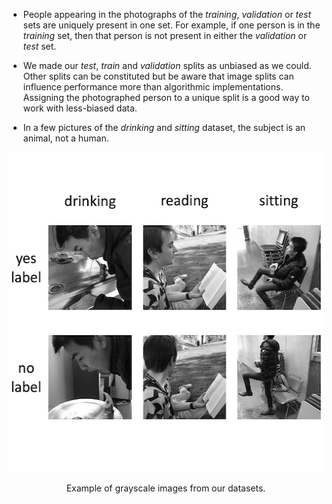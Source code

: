 - People appearing in the photographs of the _training_, _validation_ or _test_ sets are uniquely present in one set. For example, if one person is in the _training_ set, then that person is not present in either the _validation_ or _test_ set. 

- We made our _test_, _train_ and _validation_ splits as unbiased as we could. Other splits can be constituted but be aware that image splits can influence performance more than algorithmic implementations. Assigning the photographed person to a unique split is a good way to work with less-biased data. 

- In a few pictures of the _drinking_ and _sitting_ dataset, the subject is an animal, not a human. 

<div align="center">
  <img src="example.png" height="512px" />
  <p>Example of grayscale images from our datasets.</p>
</div>
